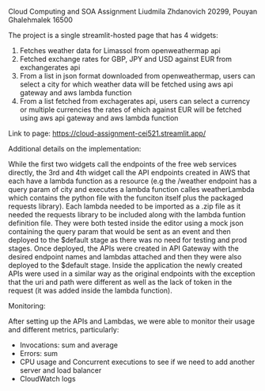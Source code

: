 Cloud Computing and SOA Assignment
Liudmila Zhdanovich 20299, Pouyan Ghalehmalek 16500

The project is a single streamlit-hosted page that has 4 widgets: 
1) Fetches weather data for Limassol from openweathermap api
2) Fetched exchange rates for GBP, JPY and USD against EUR from exchangerates api
3) From a list in json format downloaded from openweathermap, users can select a city for which weather data will be fetched using aws api gateway and aws lambda function
4) From a list fetched from exchagerates api, users can select a currency or multiple currencies the rates of ehich against EUR will be fetched using aws api gateway and aws lambda function


Link to page: https://cloud-assignment-cei521.streamlit.app/

Additional details on the implementation:

While the first two widgets call the endpoints of the free web services directly, the 3rd and 4th widget call the API endpoints created in AWS that each have a lambda function as a resource (e.g the /weather endpoint has a query param of city and executes a lambda function calles weatherLambda which contains the python file with the funciton itself plus the packaged requests library). Each lambda needed to be imported as a .zip file as it needed the requests library to be included along with the lambda funtion definition file. They were both tested inside the editor using a mock json containing the query param that would be sent as an event and then deployed to the $default stage as there was no need for testing and prod stages. Once deployed, the APIs were created in API Gateway with the desired endpoint names and lambdas attached and then they were also deployed to the $default stage. Inside the application the newly created APIs were used in a similar way as the original endpoints with the exception that the uri and path were different as well as the lack of token in the request (it was added inside the lambda function). 

Monitoring: 

After setting up the APIs and Lambdas, we were able to monitor their usage and different metrics, particularly:
* Invocations: sum and average
* Errors: sum
* CPU usage and Concurrent executions to see if we need to add another server and load balancer
* CloudWatch logs
